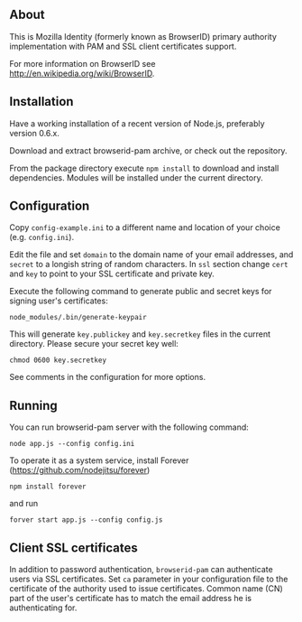 About
-----

This is Mozilla Identity (formerly known as BrowserID) primary authority implementation with PAM and SSL client certificates support.

For more information on BrowserID see http://en.wikipedia.org/wiki/BrowserID.

Installation
------------

Have a working installation of a recent version of Node.js, preferably version 0.6.x.

Download and extract browserid-pam archive, or check out the repository.

From the package directory execute `npm install` to download and install dependencies. Modules will be installed under the current directory.

Configuration
-------------
Copy `config-example.ini` to a different name and location of your choice (e.g. `config.ini`).

Edit the file and set `domain` to the domain name of your email addresses, and `secret` to a longish string of random characters. In `ssl` section change `cert` and `key` to point to your SSL certificate and private key.

Execute the following command to generate public and secret keys for signing user's certificates:

    node_modules/.bin/generate-keypair

This will generate `key.publickey` and `key.secretkey` files in the current directory. Please secure your secret key well:

    chmod 0600 key.secretkey

See comments in the configuration for more options.

Running
-------
You can run browserid-pam server with the following command:

    node app.js --config config.ini

To operate it as a system service, install Forever (https://github.com/nodejitsu/forever)

    npm install forever

and run

    forver start app.js --config config.js

Client SSL certificates
-----------------------
In addition to password authentication, `browserid-pam` can authenticate users via SSL certificates. Set `ca` parameter in your configuration file to the certificate of the authority used to issue certificates. Common name (CN) part of the user's certificate has to match the email address he is authenticating for.
